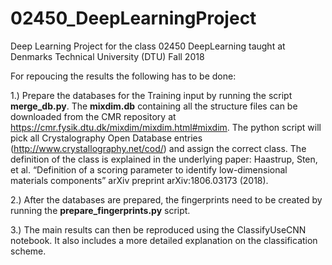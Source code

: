# 02450_DeepLearningProject
Deep Learning Project for the class 02450 DeepLearning taught at Denmarks Technical University (DTU) Fall 2018

For repoucing the results the following has to be done:

1.) Prepare the databases for the Training input by running the script <b>merge_db.py</b>. The <b>mixdim.db</b> containing all the structure files can be downloaded from the CMR repository at https://cmr.fysik.dtu.dk/mixdim/mixdim.html#mixdim. The python script will pick all Crystalography Open Database entries (http://www.crystallography.net/cod/) and assign the correct class. The definition of the class is explained in the underlying paper: Haastrup, Sten, et al. “Definition of a scoring parameter to identify low-dimensional materials components” arXiv preprint arXiv:1806.03173 (2018).

2.) After the databases are prepared, the fingerprints need to be created by running the <b>prepare_fingerprints.py</b> script.

3.) The main results can then be reproduced using the ClassifyUseCNN notebook. It also includes a more detailed explanation on the classification scheme.

